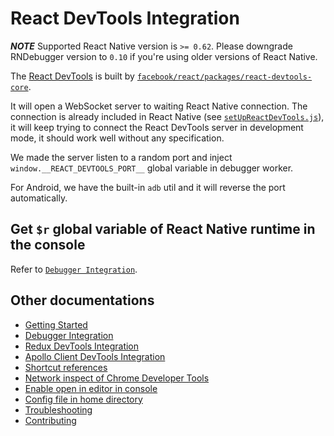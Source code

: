 # React DevTools Integration

**_NOTE_** Supported React Native version is `>= 0.62`. Please downgrade RNDebugger version to `0.10` if you're using older versions of React Native.

The [React DevTools](https://facebook.github.io/react-native/docs/debugging#react-developer-tools) is built by [`facebook/react/packages/react-devtools-core`](https://github.com/facebook/react/tree/master/packages/react-devtools-core).

It will open a WebSocket server to waiting React Native connection. The connection is already included in React Native (see [`setUpReactDevTools.js`](https://github.com/facebook/react-native/blob/0.62-stable/Libraries/Core/setUpReactDevTools.js)), it will keep trying to connect the React DevTools server in development mode, it should work well without any specification.

We made the server listen to a random port and inject `window.__REACT_DEVTOOLS_PORT__` global variable in debugger worker.

For Android, we have the built-in `adb` util and it will reverse the port automatically.

## Get `$r` global variable of React Native runtime in the console

Refer to [`Debugger Integration`](debugger-integration.md#debugging-tips).

## Other documentations

- [Getting Started](getting-started.md)
- [Debugger Integration](debugger-integration.md)
- [Redux DevTools Integration](redux-devtools-integration.md)
- [Apollo Client DevTools Integration](apollo-client-devtools-integration.md)
- [Shortcut references](shortcut-references.md)
- [Network inspect of Chrome Developer Tools](network-inspect-of-chrome-devtools.md)
- [Enable open in editor in console](enable-open-in-editor-in-console.md)
- [Config file in home directory](config-file-in-home-directory.md)
- [Troubleshooting](troubleshooting.md)
- [Contributing](contributing.md)
